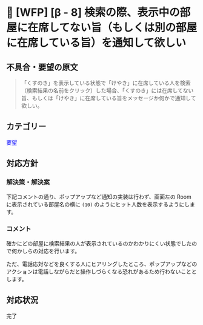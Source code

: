 # 🌳 [WFP] [β - 8] 検索の際、表示中の部屋に在席してない旨（もしくは別の部屋に在席している旨）を通知して欲しい

## 不具合・要望の原文

> 「くすのき」を表示している状態で「けやき」に在席している人を検索（検索結果の名前をクリック）した場合、「くすのき」には在席してない旨、もしくは「けやき」に在席している旨をメッセージか何かで通知して欲しい。

## カテゴリー

<span style="color: blue;">要望</span>



## 対応方針

### 解決策・解決案

下記コメントの通り、ポップアップなど通知の実装は行わず、画面左の Room に表示されている部屋名の横に `(10)` のようにヒット人数を表示するようにします。

### コメント

確かにどの部屋に検索結果の人が表示されているのかわかりにくい状態でしたので何かしらの対応を行います。

ただ、電話応対などを良くする人にヒアリングしたところ、ポップアップなどのアクションは電話しながらだと操作しづらくなる恐れがあるため行わないこととします。

## 対応状況

完了
